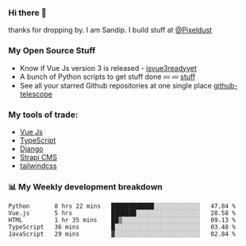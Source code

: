 ### Hi there 👋

thanks for dropping by.
I am Sandip. I build stuff at [@Pixeldust](github.com/pixeldust-in/)

###  **My Open Source Stuff**

 - Know if Vue Js version 3 is released -  [isvue3readyyet](https://github.com/sandiprb/isvue3readyyet)
 - A bunch of Python scripts to get stuff done 💤 💤 [stuff](https://github.com/sandiprb/stuff)
 - See all your starred Github repositories at one single place [github-telescope](https://github.com/sandiprb/github-telescope)



###  **My tools of trade:**
 - [Vue Js](https://github.com/vuejs/vue/)
 - [TypeScript](https://github.com/microsoft/TypeScript)
 - [Django](github.com/django/django)
 - [Strapi CMS](github.com/strapi/strapi)
 - [tailwindcss](https://github.com/tailwindlabs/tailwindcss)


###  📊 **My Weekly development breakdown**
<!--START_SECTION:waka-->
```text
Python       8 hrs 22 mins   ████████████░░░░░░░░░░░░░   47.84 % 
Vue.js       5 hrs           ███████░░░░░░░░░░░░░░░░░░   28.58 % 
HTML         1 hr 35 mins    ██▒░░░░░░░░░░░░░░░░░░░░░░   09.13 % 
TypeScript   36 mins         █░░░░░░░░░░░░░░░░░░░░░░░░   03.48 % 
JavaScript   29 mins         ▓░░░░░░░░░░░░░░░░░░░░░░░░   02.84 % 
```
<!--END_SECTION:waka-->

